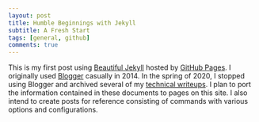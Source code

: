 ```yaml
---
layout: post
title: Humble Beginnings with Jekyll
subtitle: A Fresh Start
tags: [general, github]
comments: true
---
```


This is my first post using [Beautiful Jekyll](https://github.com/daattali/beautiful-jekyll) hosted by [GitHub Pages](https://pages.github.com/).
I originally used [Blogger](https://www.blogger.com/) casually in 2014. In the spring of 2020, I stopped using Blogger and archived
several of my [technical writeups](https://github.com/ldilley/techdocs). I plan to port the information contained in these documents to pages on this site.
I also intend to create posts for reference consisting of commands with various options and configurations.
